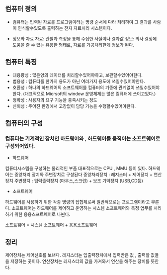 ## 컴퓨터 정의 
- 컴퓨터는 입력된 자료를 프로그램이라는 명령 순서에 다라 처리하여 그 결과를 사람이 인식할수있도록 출력하는 전자 자료처리 시스템이다.

- 정보와 자료
자료: 관찰과 측정을 통해 수집한 사실이나 결과값
정보: 의사 결정에 도움을 줄 수 있는 유용한 형태로, 자료를 가공처리한게 정보가 된다.

## 컴퓨터 특징 
- 대용량성 : 많은양의 데이터를 처리할수있어야하고, 보관할수있어야한다.
- 범용성 : 컴퓨터를 한가지 용도가 아닌 여러가지 용도에 쓰일수있어야한다.
- 호환성 : 하나의 하드웨어의 소프트웨어를 컴퓨터의 기종에 관계없이 쓰일수있어야한다. (대표적으로 Micrsoft의 window 운영체제는 많은 컴퓨터에 쓰이고있다.)
- 정확성 : 사용자의 요구 기능을 충족시키는 정도
- 신뢰성 : 주어진 환경에서 고장없이 담당 기능을 수행할수있어야한다.

## 컴퓨터의 구성

### 컴퓨터는 기계적인 장치인 하드웨어와 , 하드웨어를 움직이는 소프트웨어로 구성되어있다. 

- 하드웨어 <br>

컴퓨터시스템을 구성하는 물리적인 부품 대표적으로는 CPU , MMU 등이 있다.
하드웨어는 중앙처리 장치와 주변장치로 구성된다
중앙처리장치 : 레지스터 + 제어장치 + 연산장치
주변장치 : 입력출력장치 (마우스,스크린) + 보조 기억장치 (USB,CD등)

- 소프트웨어 <br>

하드웨어를 사용하기 위한 각종 명령의 집합체로써 일반적으로는 프로그램이라고 부른다.
소프트웨어는 하드웨어를 제어하고 운영하는 시스템 소프트웨어와 특정 업무를 처리하기 위한 응용스프트웨어로 나뉜다.

소프트웨어 = 시스템 소프트웨어 + 응용소프트웨어 


## 정리 

제어장치는 제어신호를 보낸다. 
레지스터는 입출력장치에서 입력받은 값 , 출력할 값들을 저장하는 곳이다.
연산장치는 레지스터의 값을 가져와서 연산을 해주는 장치를 뜻한다. 
